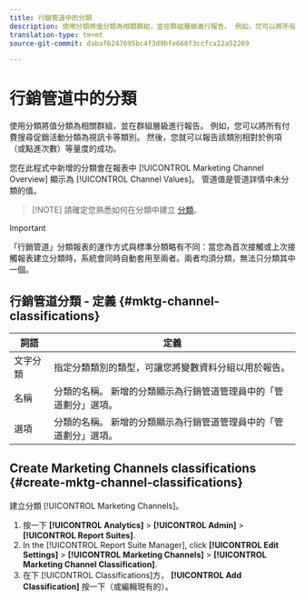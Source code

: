 ```yaml
---
title: 行銷管道中的分類
description: 使用分類將值分類為相關群組，並在群組層級進行報告。 例如，您可以將所有付費搜尋促銷活動分類為視訊卡等類別。 然後，您就可以報告該類別相對於例項（或點進次數）等量度的成功。
translation-type: tm+mt
source-git-commit: dabaf6247695bc4f3d9bfe668f3ccfca12a52269

---
```



# 行銷管道中的分類

使用分類將值分類為相關群組，並在群組層級進行報告。 例如，您可以將所有付費搜尋促銷活動分類為視訊卡等類別。 然後，您就可以報告該類別相對於例項（或點進次數）等量度的成功。

您在此程式中新增的分類會在報表中 [!UICONTROL Marketing Channel Overview] 顯示為 [!UICONTROL Channel Values]。 管道值是管道詳情中未分類的值。

>[!NOTE] 請確定您熟悉如何在分類中建立 [分類](/help/components/c-classifications2/c-classifications.md)。

>[!IMPORTANT]
>
>「行銷管道」分類報表的運作方式與標準分類略有不同：當您為首次接觸或上次接觸報表建立分類時，系統會同時自動套用至兩者。兩者均須分類，無法只分類其中一個。

## 行銷管道分類 - 定義 {#mktg-channel-classifications}

| 詞語 | 定義 |
|--- |--- |
| 文字分類 | 指定分類類別的類型，可讓您將變數資料分組以用於報告。 |
| 名稱 | 分類的名稱。 新增的分類顯示為行銷管道管理員中的「管道劃分」選項。 |
| 選項 | 分類的名稱。 新增的分類顯示為行銷管道管理員中的「管道劃分」選項。 |

## Create Marketing Channels classifications {#create-mktg-channel-classifications}

建立分類 [!UICONTROL Marketing Channels]。

1. 按一下 **[!UICONTROL Analytics]** > **[!UICONTROL Admin]** > **[!UICONTROL Report Suites]**.
1. In the [!UICONTROL Report Suite Manager], click **[!UICONTROL Edit Settings]** > **[!UICONTROL Marketing Channels]** > **[!UICONTROL Marketing Channel Classification]**.
1. 在下 [!UICONTROL Classifications]方， **[!UICONTROL Add Classification]** 按一下（或編輯現有的）。
